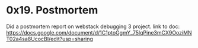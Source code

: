 # 0x19. Postmortem
Did a postmortem report on webstack debugging 3 project.
link to doc: https://docs.google.com/document/d/1C1ptoGgmY_75lqPine3mCX9OoziMNT02a4sa8UcocBI/edit?usp=sharing
